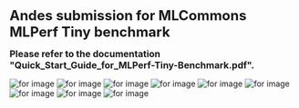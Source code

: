 
<font size=5> **Andes submission for MLCommons MLPerf Tiny benchmark** </font>
	
<font size=3> **Please refer to the documentation "Quick_Start_Guide_for_MLPerf-Tiny-Benchmark.pdf".** </font>


![for image](./1_imgs/Andes_Quick_Start_Guide_for_MLPerf-Tiny-Benchmark_01.PNG)
![for image](./1_imgs/Andes_Quick_Start_Guide_for_MLPerf-Tiny-Benchmark_02.PNG)
![for image](./1_imgs/Andes_Quick_Start_Guide_for_MLPerf-Tiny-Benchmark_03.PNG)
![for image](./1_imgs/Andes_Quick_Start_Guide_for_MLPerf-Tiny-Benchmark_04.PNG)
![for image](./1_imgs/Andes_Quick_Start_Guide_for_MLPerf-Tiny-Benchmark_05.PNG)
![for image](./1_imgs/Andes_Quick_Start_Guide_for_MLPerf-Tiny-Benchmark_06.PNG)
![for image](./1_imgs/Andes_Quick_Start_Guide_for_MLPerf-Tiny-Benchmark_07.PNG)
![for image](./1_imgs/Andes_Quick_Start_Guide_for_MLPerf-Tiny-Benchmark_08.PNG)
![for image](./1_imgs/Andes_Quick_Start_Guide_for_MLPerf-Tiny-Benchmark_09.PNG)
